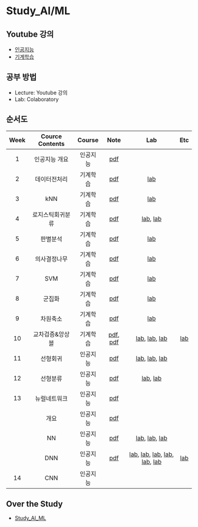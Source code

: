 # Study_AI/ML

## Youtube 강의
- [인공지능](https://www.youtube.com/playlist?list=PL1xKqHsVFgvmIAJBy-cbB9zQcnMb6zsT2)
- [기계학습](https://www.youtube.com/playlist?list=PL1xKqHsVFgvnQQY9L4n1MFyy-6eixTekU)

## 공부 방법
- Lecture: Youtube 강의
- Lab: Colaboratory

## 순서도

| Week | Cource Contents | Course | Note | Lab | Etc |
|:---:|:---:|:---:|:---:|:---:|:---:|
| 1 | 인공지능 개요 | 인공지능 |[pdf](https://github.com/Sejong-Kaggle-Study-3rd/JongHyeon_Lee/blob/main/Notes/01_%EC%9D%B8%EA%B3%B5%EC%A7%80%EB%8A%A5%20%EA%B0%9C%EC%9A%94.pdf) |
| 2 | 데이터전처리 | 기계학습 | [pdf](https://github.com/Sejong-Kaggle-Study-3rd/JongHyeon_Lee/blob/main/Notes/02_%EB%8D%B0%EC%9D%B4%ED%84%B0%EC%A0%84%EC%B2%98%EB%A6%AC.pdf) |  [lab](https://github.com/Sejong-Kaggle-Study-3rd/JongHyeon_Lee/blob/main/Labs/02_%EB%8D%B0%EC%9D%B4%ED%84%B0%EC%A0%84%EC%B2%98%EB%A6%AC.ipynb) |
| 3 | kNN | 기계학습 | [pdf](https://github.com/Sejong-Kaggle-Study-3rd/JongHyeon_Lee/blob/main/Notes/03_kNN.pdf) | [lab](https://github.com/Sejong-Kaggle-Study-3rd/JongHyeon_Lee/blob/main/Labs/03_kNN.ipynb) |
| 4 | 로지스틱회귀분류 | 기계학습 | [pdf](https://github.com/Sejong-Kaggle-Study-3rd/JongHyeon_Lee/blob/main/Notes/04_%EB%A1%9C%EC%A7%80%EC%8A%A4%ED%8B%B1%ED%9A%8C%EA%B7%80%EB%B6%84%EB%A5%98.pdf) | [lab](https://github.com/Sejong-Kaggle-Study-3rd/JongHyeon_Lee/blob/main/Labs/04_%EB%A1%9C%EC%A7%80%EC%8A%A4%ED%8B%B1%ED%9A%8C%EA%B7%80%EB%B6%84%EB%A5%98.ipynb), [lab](https://github.com/Sejong-Kaggle-Study-3rd/JongHyeon_Lee/blob/main/Labs/04_%EB%A1%9C%EC%A7%80%EC%8A%A4%ED%8B%B1%ED%9A%8C%EA%B7%80%EB%B6%84%EB%A5%98_%EA%B7%9C%EC%A0%9C%20%EA%B0%95%EB%8F%84%20%EB%B9%84%EA%B5%90.ipynb) |
| 5 | 판별분석 | 기계학습 | [pdf](https://github.com/Sejong-Kaggle-Study-3rd/JongHyeon_Lee/blob/main/Notes/05_%ED%8C%90%EB%B3%84%EB%B6%84%EC%84%9D.pdf) | [lab](https://github.com/Sejong-Kaggle-Study-3rd/JongHyeon_Lee/blob/main/Labs/05_%ED%8C%90%EB%B3%84%EB%B6%84%EC%84%9D.ipynb) |
| 6 | 의사결정나무 | 기계학습 | [pdf](https://github.com/Sejong-Kaggle-Study-3rd/JongHyeon_Lee/blob/main/Notes/06_%EC%9D%98%EC%82%AC%EA%B2%B0%EC%A0%95%EB%82%98%EB%AC%B4.pdf) | [lab](https://github.com/Sejong-Kaggle-Study-3rd/JongHyeon_Lee/blob/main/Labs/06_%EC%9D%98%EC%82%AC%EA%B2%B0%EC%A0%95%EB%82%98%EB%AC%B4.ipynb) |
| 7 | SVM | 기계학습 | [pdf](https://github.com/Sejong-Kaggle-Study-3rd/JongHyeon_Lee/blob/main/Notes/07_SVM.pdf) | [lab](https://github.com/Sejong-Kaggle-Study-3rd/JongHyeon_Lee/blob/main/Labs/07_SVM.ipynb) |
| 8 | 군집화 | 기계학습 | [pdf](https://github.com/Sejong-Kaggle-Study-3rd/JongHyeon_Lee/blob/main/Notes/08_%EA%B5%B0%EC%A7%91%ED%99%94.pdf) | [lab](https://github.com/Sejong-Kaggle-Study-3rd/JongHyeon_Lee/blob/main/Labs/08_%EA%B5%B0%EC%A7%91%ED%99%94.ipynb) |
| 9 | 차원축소 | 기계학습 | [pdf](https://github.com/Sejong-Kaggle-Study-3rd/JongHyeon_Lee/blob/main/Notes/09_%EC%B0%A8%EC%9B%90%EC%B6%95%EC%86%8C.pdf) | [lab](https://github.com/Sejong-Kaggle-Study-3rd/JongHyeon_Lee/blob/main/Labs/09_%EC%B0%A8%EC%9B%90%EC%B6%95%EC%86%8C.ipynb) |
| 10 | 교차검증&앙상블 | 기계학습 | [pdf](https://github.com/Sejong-Kaggle-Study-3rd/JongHyeon_Lee/blob/main/Notes/10_%EA%B5%90%EC%B0%A8%EA%B2%80%EC%A6%9D.pdf), [pdf](https://github.com/Sejong-Kaggle-Study-3rd/JongHyeon_Lee/blob/main/Notes/10_%EC%95%99%EC%83%81%EB%B8%94.pdf) | [lab](https://github.com/Sejong-Kaggle-Study-3rd/JongHyeon_Lee/blob/main/Labs/10_%EA%B5%90%EC%B0%A8%EA%B2%80%EC%A6%9D%26%EC%95%99%EC%83%81%EB%B8%94_01_%EB%8B%A4%EC%88%98%EA%B2%B0_%ED%88%AC%ED%91%9C.ipynb), [lab](https://github.com/Sejong-Kaggle-Study-3rd/JongHyeon_Lee/blob/main/Labs/10_%EA%B5%90%EC%B0%A8%EA%B2%80%EC%A6%9D%26%EC%95%99%EC%83%81%EB%B8%94_02_%EB%B0%B0%EA%B9%85.ipynb), [lab](https://github.com/Sejong-Kaggle-Study-3rd/JongHyeon_Lee/blob/main/Labs/10_%EA%B5%90%EC%B0%A8%EA%B2%80%EC%A6%9D%26%EC%95%99%EC%83%81%EB%B8%94_03_%EB%B6%80%EC%8A%A4%ED%8C%85.ipynb) | [lab](https://github.com/Sejong-Kaggle-Study-3rd/JongHyeon_Lee/blob/main/Labs/10_%ED%8C%8C%EC%9D%B4%ED%94%84%EB%9D%BC%EC%9D%B8.ipynb) |
| 11 | 선형회귀 | 인공지능 | [pdf](https://github.com/Sejong-Kaggle-Study-3rd/JongHyeon_Lee/blob/main/Notes/11_%EC%84%A0%ED%98%95%ED%9A%8C%EA%B7%80.pdf) | [lab](https://github.com/Sejong-Kaggle-Study-3rd/JongHyeon_Lee/blob/main/Labs/11_%EC%84%A0%ED%98%95%ED%9A%8C%EA%B7%80_01_Linear_Regression.ipynb), [lab](https://github.com/Sejong-Kaggle-Study-3rd/JongHyeon_Lee/blob/main/Labs/11_%EC%84%A0%ED%98%95%ED%9A%8C%EA%B7%80_02_Minimizing_Cost.ipynb), [lab](https://github.com/Sejong-Kaggle-Study-3rd/JongHyeon_Lee/blob/main/Labs/11_%EC%84%A0%ED%98%95%ED%9A%8C%EA%B7%80_03_Multivariable_Linear_Regression.ipynb) |
| 12 | 선형분류 | 인공지능 | [pdf](https://github.com/Sejong-Kaggle-Study-3rd/JongHyeon_Lee/blob/main/Notes/12_%EC%84%A0%ED%98%95%EB%B6%84%EB%A5%98.pdf) | [lab](https://github.com/Sejong-Kaggle-Study-3rd/JongHyeon_Lee/blob/main/Labs/12_%EC%84%A0%ED%98%95%EB%B6%84%EB%A5%98_01_%EC%9D%B4%EC%A7%84%EB%B6%84%EB%A5%98.ipynb), [lab](https://github.com/Sejong-Kaggle-Study-3rd/JongHyeon_Lee/blob/main/Labs/12_%EC%84%A0%ED%98%95%EB%B6%84%EB%A5%98_02_%EB%8B%A4%EC%A4%91%EB%B6%84%EB%A5%98.ipynb) |
| 13 | 뉴럴네트워크 | 인공지능 | [pdf](https://github.com/Sejong-Kaggle-Study-3rd/JongHyeon_Lee/blob/main/Notes/13_%EB%89%B4%EB%9F%B4%EB%84%A4%ED%8A%B8%EC%9B%8C%ED%81%AC.pdf) |
| | 개요 | 인공지능 | [pdf](https://github.com/Sejong-Kaggle-Study-3rd/JongHyeon_Lee/blob/main/Notes/13_%EB%89%B4%EB%9F%B4%EB%84%A4%ED%8A%B8%EC%9B%8C%ED%81%AC_01_%EA%B0%9C%EC%9A%94.pdf) |
| | NN | 인공지능 | [pdf](https://github.com/Sejong-Kaggle-Study-3rd/JongHyeon_Lee/blob/main/Notes/13_%EB%89%B4%EB%9F%B4%EB%84%A4%ED%8A%B8%EC%9B%8C%ED%81%AC_02_NN.pdf) | [lab](https://github.com/Sejong-Kaggle-Study-3rd/JongHyeon_Lee/blob/main/Labs/13_%EB%89%B4%EB%9F%B4%EB%84%A4%ED%8A%B8%EC%9B%8C%ED%81%AC_02_NN_01_Perceptron_%26_XOR.ipynb), [lab](https://github.com/Sejong-Kaggle-Study-3rd/JongHyeon_Lee/blob/main/Labs/13_%EB%89%B4%EB%9F%B4%EB%84%A4%ED%8A%B8%EC%9B%8C%ED%81%AC_02_NN_02_MLP_%26_XOR.ipynb), [lab](https://github.com/Sejong-Kaggle-Study-3rd/JongHyeon_Lee/blob/main/Labs/13_%EB%89%B4%EB%9F%B4%EB%84%A4%ED%8A%B8%EC%9B%8C%ED%81%AC_02_NN_03_MLP_%ED%99%95%EC%9E%A5(%EB%8D%94_%EA%B9%8A%EA%B3%A0_%EB%84%93%EA%B2%8C).ipynb) |
| | DNN | 인공지능 | [pdf](https://github.com/Sejong-Kaggle-Study-3rd/JongHyeon_Lee/blob/main/Notes/13_%EB%89%B4%EB%9F%B4%EB%84%A4%ED%8A%B8%EC%9B%8C%ED%81%AC_03_DNN.pdf) | [lab](https://github.com/Sejong-Kaggle-Study-3rd/JongHyeon_Lee/blob/main/Labs/13_%EB%89%B4%EB%9F%B4%EB%84%A4%ED%8A%B8%EC%9B%8C%ED%81%AC_03_DNN_01_RandomInit_NNLayer_1(784__10)_SGD_CrossEntropy.ipynb), [lab](https://github.com/Sejong-Kaggle-Study-3rd/JongHyeon_Lee/blob/main/Labs/13_%EB%89%B4%EB%9F%B4%EB%84%A4%ED%8A%B8%EC%9B%8C%ED%81%AC_03_DNN_02_RandomInit_NNLayer_1(784__10)_Adam_CrossEntropy.ipynb), [lab](https://github.com/Sejong-Kaggle-Study-3rd/JongHyeon_Lee/blob/main/Labs/13_%EB%89%B4%EB%9F%B4%EB%84%A4%ED%8A%B8%EC%9B%8C%ED%81%AC_03_DNN_03_RandomInit_NNLayer_3(784__256__10)_Adam_CrossEntropy.ipynb), [lab](https://github.com/Sejong-Kaggle-Study-3rd/JongHyeon_Lee/blob/main/Labs/13_%EB%89%B4%EB%9F%B4%EB%84%A4%ED%8A%B8%EC%9B%8C%ED%81%AC_03_DNN_04_XavierInit_NNLayer_3(784__256__10)_Adam_CrossEntropy.ipynb), [lab](https://github.com/Sejong-Kaggle-Study-3rd/JongHyeon_Lee/blob/main/Labs/13_%EB%89%B4%EB%9F%B4%EB%84%A4%ED%8A%B8%EC%9B%8C%ED%81%AC_03_DNN_05_XavierInit_DNNLayer_5(784__512__512__512__512__10)_Adam_CrossEntropy.ipynb), [lab](https://github.com/Sejong-Kaggle-Study-3rd/JongHyeon_Lee/blob/main/Labs/13_%EB%89%B4%EB%9F%B4%EB%84%A4%ED%8A%B8%EC%9B%8C%ED%81%AC_03_DNN_06_XavierInit_DNNLayer_5(784__512__512__512__512__10)_Adam_CrossEntropy_Dropout(0_3).ipynb) | [lab](https://github.com/Sejong-Kaggle-Study-3rd/JongHyeon_Lee/blob/main/Labs/13_%EB%89%B4%EB%9F%B4%EB%84%A4%ED%8A%B8%EC%9B%8C%ED%81%AC_03_DNN_07_XavierInit_DNNLayer_5(784__512__512__512__512__10)_Adam_CrossEntropy_Dropout(0_3)_plus_CheckingOverfitting.ipynb) |
| 14 | CNN | 인공지능 |

## Over the Study
- [Study_AI_ML](https://github.com/JhyeonLee/Study_AI_ML)
